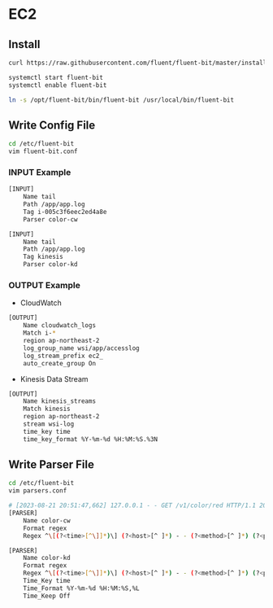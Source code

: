 # EC2
## Install
``` bash
curl https://raw.githubusercontent.com/fluent/fluent-bit/master/install.sh | sh

systemctl start fluent-bit
systemctl enable fluent-bit

ln -s /opt/fluent-bit/bin/fluent-bit /usr/local/bin/fluent-bit
```
## Write Config File
``` bash
cd /etc/fluent-bit
vim fluent-bit.conf
```
### INPUT Example
``` bash
[INPUT]
    Name tail
    Path /app/app.log
    Tag i-005c3f6eec2ed4a8e
    Parser color-cw

[INPUT]
    Name tail
    Path /app/app.log
    Tag kinesis
    Parser color-kd
```
### OUTPUT Example
- CloudWatch
``` bash
[OUTPUT]
    Name cloudwatch_logs
    Match i-*
    region ap-northeast-2
    log_group_name wsi/app/accesslog
    log_stream_prefix ec2_
    auto_create_group On
```
- Kinesis Data Stream
``` bash
[OUTPUT]
    Name kinesis_streams
    Match kinesis
    region ap-northeast-2
    stream wsi-log
    time_key time
    time_key_format %Y-%m-%d %H:%M:%S.%3N
```
## Write Parser File
``` bash
cd /etc/fluent-bit
vim parsers.conf
```
``` bash
# [2023-08-21 20:51:47,662] 127.0.0.1 - - GET /v1/color/red HTTP/1.1 200
[PARSER]
    Name color-cw
    Format regex
    Regex ^\[(?<time>[^\]]*)\] (?<host>[^ ]*) - - (?<method>[^ ]*) (?<path>[^ ]*) (?<HTTP>[^ ]*) (?<code>[^ ]*)

[PARSER]
    Name color-kd
    Format regex
    Regex ^\[(?<time>[^\]]*)\] (?<host>[^ ]*) - - (?<method>[^ ]*) (?<path>[^ ]*) (?<HTTP>[^ ]*) (?<code>[^ ]*)
    Time_Key time
    Time_Format %Y-%m-%d %H:%M:%S,%L
    Time_Keep Off
```